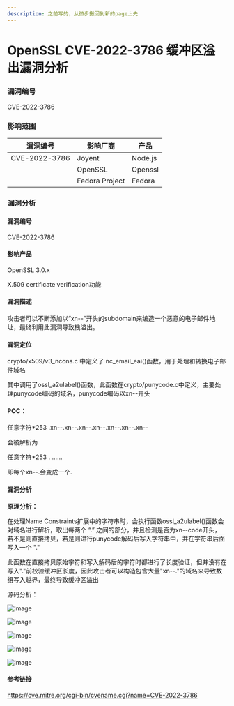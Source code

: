 ```yaml
---
description: 之前写的，从微步搬回到新的page上先
---
```


# OpenSSL CVE-2022-3786 缓冲区溢出漏洞分析

### 漏洞编号

CVE-2022-3786

### 影响范围

| 漏洞编号          | 影响厂商           | 产品      |
| ------------- | -------------- | ------- |
| CVE-2022-3786 | Joyent         | Node.js |
|               | OpenSSL        | Openssl |
|               | Fedora Project | Fedora  |

### 漏洞分析

#### 漏洞编号

CVE-2022-3786

#### 影响产品

OpenSSL 3.0.x

X.509 certificate verification功能

#### 漏洞描述

攻击者可以不断添加以“xn--”开头的subdomain来编造一个恶意的电子邮件地址，最终利用此漏洞导致栈溢出。

#### 漏洞定位

crypto/x509/v3_ncons.c 中定义了 nc_email_eai()函数，用于处理和转换电子邮件域名

其中调用了ossl_a2ulabel()函数，此函数在crypto/punycode.c中定义，主要处理punycode编码的域名，punycode编码以xn--开头

#### POC：

任意字符*253 .xn--.xn--.xn--.xn--.xn--.xn--.xn--

会被解析为

任意字符*253 . ......

即每个xn--.会变成一个.

#### 漏洞分析

**原理分析：**

在处理Name Constraints扩展中的字符串时，会执行函数ossl_a2ulabel()函数会对域名进行解析，取出每两个 “.” 之间的部分，并且检测是否为xn--code开头，若不是则直接拷贝，若是则进行punycode解码后写入字符串中，并在字符串后面写入一个 "." 

此函数在直接拷贝原始字符和写入解码后的字符时都进行了长度验证，但并没有在写入"."前校验缓冲区长度，因此攻击者可以构造包含大量"xn--."的域名来导致数组写入越界，最终导致缓冲区溢出

源码分析：

![image](https://github.com/user-attachments/assets/7a6fdb75-29e4-4b74-9f6a-c32603227dc0)

![image](https://github.com/user-attachments/assets/87876b74-bb8a-471c-966a-e0819c0e609d)

![image](https://github.com/user-attachments/assets/8d10944f-5eb1-4a11-99c7-b77cd781aaad)

![image](https://github.com/user-attachments/assets/77c976c9-91a0-4d33-a3c0-b4d05fdfa78b)

![image](https://github.com/user-attachments/assets/1d9a7688-8d8e-4271-8992-7f00701abb50)


#### 参考链接

https://cve.mitre.org/cgi-bin/cvename.cgi?name=CVE-2022-3786


